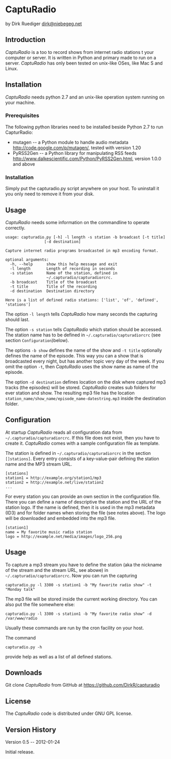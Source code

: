 # CaptuRadio

by Dirk Ruediger <dirk@niebegeg.net>

## Introduction

_CaptuRadio_ is a too to record shows from internet radio stations t your computer or server.
It is written in Python and primary made to run on a server.
_CaptuRadio_ has only been tested on unix-like OSes, like Mac S and Linux.

## Installation

_CaptuRadio_ needs python 2.7 and an unix-like operation system running on your machine.

### Prerequisites

The following python libraries need to be installed beside Python 2.7 to run CapturRadio:

* mutagen -- a Python module to handle audio metadata      
  http://code.google.com/p/mutagen/, tested with version 1.20
* PyRSS2Gen -- a Python library for manipulating RSS feeds   
  http://www.dalkescientific.com/Python/PyRSS2Gen.html, version 1.0.0 and above

### Installation

Simply put the capturadio.py script anywhere on your host. 
To uninstall it you only need to remove it from your disk.

## Usage

_CaptuRadio_ needs some information on the commandline to operate correctly.

    usage: capturadio.py [-h] -l length -s station -b broadcast [-t title]
                     [-d destination]
    
    Capture internet radio programs broadcasted in mp3 encoding format.
    
    optional arguments:
      -h, --help      show this help message and exit
      -l length       Length of recording in seconds
      -s station      Name of the station, defined in 
                      ~/.capturadio/capturadiorcrc.
      -b broadcast    Title of the broadcast
      -t title        Title of the recording
      -d destination  Destination directory

    Here is a list of defined radio stations: ['list', 'of', 'defined', 'stations']

The option `-l length` tells _CaptuRadio_ how many seconds the capturing should last.

The option `-s station` tells _CaptuRadio_ which station should be accessed. The station name has to be defined in `~/.capturadio/capturadiorcrc` (see section `Configuration`)below).

The options `-b show` defines the name of the show and  `-t title` optionally defines the name of the episode. This way you can a show that is broadcasted every night, but has another topic very day of the week. If you omit the option `-t`, then _CaptuRadio_ uses the show name as name of the episode.

The option `-d destination` defines location on the disk where captured mp3 tracks (the episodes) will be stored.  _CaptuRadio_ creates sub folders for ever station and show. The resulting mp3 file has the location `station_name/show_name/episode_name-datestring.mp3` inside the destination folder.

## Configuration

At startup _CaptuRadio_ reads all configuration data from `~/.capturadio/capturadiorcrc`. If this file does not exist, then you have to create it. _CaptuRadio_ comes with a sample configuration file as template.

The station is defined in `~/.capturadio/capturadiorcrc` in the section `[]stations]`. Every entry consists of a key-value-pair defining the station name and the MP3 stream URL.

    [stations]
    station1 = http://example.org/station1/mp3
    station2 = http://example.net/live/station2
    ...

For every station you can provide an own section in the configuration file. There you can define a name of descriptive the station and the URL of the station logo. If the name is defined, then it is used in the mp3 metadata (ID3) and for folder names when storing the file (see notes above). The logo will be downloaded and embedded into the mp3 file.

    [station1]
    name = My favorite music radio station
    logo = http://example.net/media/images/logo_256.png

## Usage

To capture a mp3 stream you have to define the station (aka the nickname of the stream and the stream URL, see abowe) in `~/.capturadio/capturadiorcrc`. Now you can run the capturing

    capturadio.py -l 3300 -s station1 -b "My favorite radio show" -t "Monday talk"

The mp3 file will be stored inside the current working directory. You can also put the file somewhere else:

    capturadio.py -l 3300 -s station1 -b "My favorite radio show" -d /var/www/radio

Usually these commands are run by the cron facility on your host.

The command

    capturadio.py -h

provide help as well as a list of all defined stations.

## Downloads

Git clone _CaptuRadio_ from GitHub at https://github.com/DirkR/capturadio

## License

The _CaptuRadio_ code is distributed under GNU GPL license.

## Version History

Version 0.5 -- 2012-01-24

Initial release.
